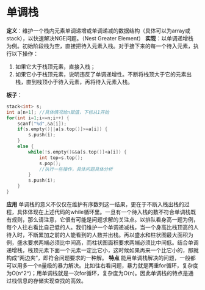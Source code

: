 # 单调栈
**定义**：维护一个栈内元素单调递增或单调递减的数据结构（具体可以为array或stack），以快速解决NGE问题。（Nest Greater Element）
**实现**：以单调递增栈为例。初始阶段栈为空，直接把待入元素入栈。对于接下来的每一个待入元素，执行以下操作：
1. 如果它大于栈顶元素，直接入栈；
2. 如果它小于栈顶元素，说明违反了单调递增性。不断将栈顶大于它的元素出栈，直到栈顶小于待入元素，再将待入元素入栈。

**板子**：
```c++
stack<int> s;
int a[n+1]; //具体情况给n赋值，下标从1开始
for(int i=1;i<=n;i++) {
    scanf("%d",&a[i]);
    if(s.empty()||a[s.top()]>=a[i]) {
        s.push(i);
    }
    else {
        while(!s.empty()&&a[s.top()]<a[i]) {
            int top=s.top();
            s.pop();
            //执行一些操作，具体问题具体分析
        }  
        s.push(i);
    }
}
```
**应用**
单调栈的意义不仅仅在维护有序数列这一结果，更在于不断入栈出栈的过程，具体体现在上述代码的while循环里。一旦有一个待入栈的数不符合单调栈既有规则，那么请注意，它很有可能是问题求解的关注点。以排队看身高一题为例，每个人往右看比自己低的人。我们维护一个单调递减栈，当一个身高比栈顶高的人待入时，不断累加之前的人能看到的人数并出栈。再以盛水和柱状图最大面积为例，盛水要求两端必须比中间高，而柱状图面积要求两端必须比中间低。结合单调递增栈，栈顶元素下面一个元素一定比它小，这时候如果再来一个比它小的，那就构成“两边夹”，即符合问题要求的一种解。
**特点**
能用单调栈解决的问题，一般都可以用多一个n量级的暴力解决。比如往右看问题，暴力就是两重for循环，复杂度为O(n^2^)；用单调栈就是一次for循环，复杂度为O(n)。因此单调栈的特点是通过栈信息的存储实现查找的高效。